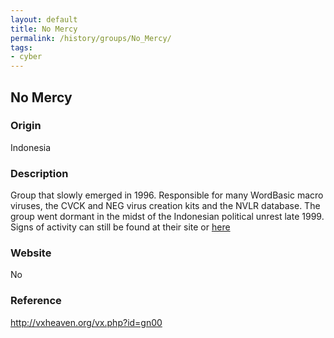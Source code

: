 ```yaml
---
layout: default
title: No Mercy
permalink: /history/groups/No_Mercy/
tags:
- cyber
---
```


## No Mercy

### Origin
Indonesia

### Description
Group that slowly emerged in 1996. Responsible for many WordBasic macro viruses, the CVCK and NEG virus creation kits and the NVLR database. The group went dormant in the midst of the Indonesian political unrest late 1999. Signs of activity can still be found at their site or [here](http://www.coderz.net/foxz)

### Website
No

### Reference
http://vxheaven.org/vx.php?id=gn00
